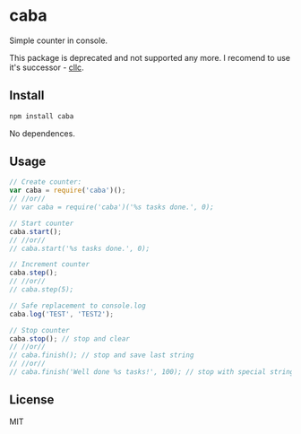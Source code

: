 # caba

Simple counter in console.

This package is deprecated and not supported any more. I recomend to use it's successor - [cllc](https://github.com/astur/cllc).

## Install

```bash
npm install caba
```

No dependences.

## Usage

```js
// Create counter:
var caba = require('caba')();
// //or//
// var caba = require('caba')('%s tasks done.', 0);

// Start counter
caba.start();
// //or//
// caba.start('%s tasks done.', 0);

// Increment counter
caba.step();
// //or//
// caba.step(5);

// Safe replacement to console.log
caba.log('TEST', 'TEST2');

// Stop counter
caba.stop(); // stop and clear
// //or//
// caba.finish(); // stop and save last string
// //or//
// caba.finish('Well done %s tasks!', 100); // stop with special string
```

## License

MIT